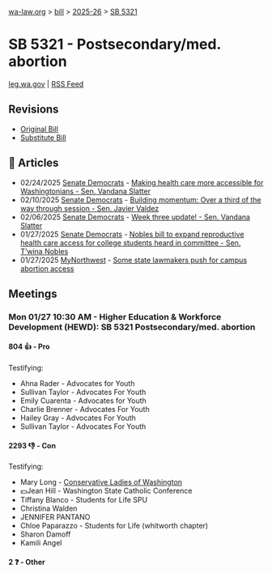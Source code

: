 [wa-law.org](/) > [bill](/bill/) > [2025-26](/bill/2025-26/) > [SB 5321](/bill/2025-26/sb/5321/)

# SB 5321 - Postsecondary/med. abortion
[leg.wa.gov](https://app.leg.wa.gov/billsummary?BillNumber=5321&Year=2025&Initiative=false) | [RSS Feed](./rss.xml)

## Revisions
* [Original Bill](1/)
* [Substitute Bill](S/)

## 📰 Articles
* 02/24/2025 [Senate Democrats](/org/senate_democrats/) - [Making health care more accessible for Washingtonians - Sen. Vandana Slatter](https://senatedemocrats.wa.gov/slatter/2025/02/24/making-health-care-more-accessible-for-washingtonians/#:~:text=SB%205321)
* 02/10/2025 [Senate Democrats](/org/senate_democrats/) - [Building momentum: Over a third of the way through session - Sen. Javier Valdez](https://senatedemocrats.wa.gov/valdez/2025/02/10/building-momentum-over-a-third-of-the-way-through-session/#:~:text=SB%205321)
* 02/06/2025 [Senate Democrats](/org/senate_democrats/) - [Week three update! - Sen. Vandana Slatter](https://senatedemocrats.wa.gov/slatter/2025/02/06/week-three-update/#:~:text=SB%205321,)
* 01/27/2025 [Senate Democrats](/org/senate_democrats/) - [Nobles bill to expand reproductive health care access for college students heard in committee - Sen. T’wina Nobles](https://senatedemocrats.wa.gov/nobles/2025/01/27/nobles-bill-to-expand-reproductive-health-care-access-for-college-students-heard-in-committee/#:~:text=Senate%20Bill%205321)
* 01/27/2025 [MyNorthwest](/org/mynorthwest/) - [Some state lawmakers push for campus abortion access](https://mynorthwest.com/mynorthwest-politics/campus-abortion-access/4034899#:~:text=Senate%20Bill%205321)

## Meetings
### Mon 01/27 10:30 AM - Higher Education & Workforce Development (HEWD): SB 5321 Postsecondary/med. abortion
#### 804 👍 - Pro
Testifying:
* Ahna Rader - Advocates for Youth
* Sullivan Taylor - Advocates For Youth
* Emily Cuarenta - Advocates for Youth
* Charlie Brenner - Advocates For Youth
* Hailey Gray - Advocates For Youth
* Sullivan Taylor - Advocates For Youth

#### 2293 👎 - Con
Testifying:
* Mary Long - [Conservative Ladies of Washington](/org/conservative_ladies_of_washington/)
* 💵Jean Hill - Washington State Catholic Conference
* Tiffany Blanco - Students for Life SPU
* Christina Walden
* JENNIFER PANTANO
* Chloe Paparazzo - Students for Life (whitworth chapter)
* Sharon Damoff
* Kamili Angel

#### 2 ❓ - Other
